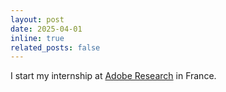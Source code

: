 ```yaml
---
layout: post
date: 2025-04-01
inline: true
related_posts: false
---
```


I start my internship at [Adobe Research](https://research.adobe.com) in
France.
